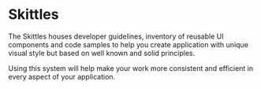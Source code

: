 # Skittles

The Skittles houses developer guidelines, inventory of reusable UI components and code samples to help you create application with unique visual style but based on well known and solid principles.

Using this system will help make your work more consistent and efficient in every aspect of your application.
